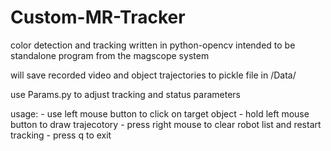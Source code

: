 # Custom-MR-Tracker
color detection and tracking written in python-opencv
intended to be  standalone program from the magscope system

will save recorded video and object trajectories to pickle file in /Data/

use Params.py to adjust tracking and status parameters

usage:
    - use left mouse button to click on target object
    - hold left mouse button to draw trajecotory
    - press right mouse to clear robot list and restart tracking
    - press q to exit 

